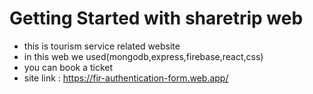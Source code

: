 # Getting Started with sharetrip web
* this is tourism service related website
* in this web we used(mongodb,express,firebase,react,css)
* you can book a ticket
* site link : https://fir-authentication-form.web.app/
